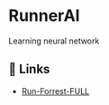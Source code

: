 # RunnerAI

Learning neural network

## 🔗 Links

- [Run-Forrest-FULL](https://github.com/Jabrils/Run-Forrest-FULL)
